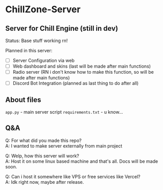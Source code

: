 # ChillZone-Server
## Server for Chill Engine (still in dev)

Status: Base stuff working rn!

Planned in this server:
  - [ ] Server Configuration via web
  - [ ] Web dashboard and skins (last will be made after main functions)
  - [ ] Radio server (RN i don't know how to make this function, so will be made after main functions)
  - [ ] Discord Bot Integration (planned as last thing to do after all)

## About files

``app.py`` - main server script
``requirements.txt`` - u know...


## Q&A

Q: For what did you made this repo?  
A: I wanted to make server externally from main project   
  
Q: Welp, how this server will work?  
A: Host it on some linux based machine and that's all. Docs will be made soon.  
  
Q: Can i host it somewhere like VPS or free services like Vercel?  
A: Idk right now, maybe after release.


